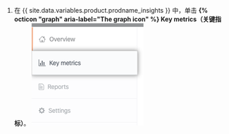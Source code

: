 1. 在 {{ site.data.variables.product.prodname_insights }} 中，单击 **{% octicon "graph" aria-label="The graph icon" %} Key metrics（关键指标）**。 ![Key metrics（关键指标）选项卡](/assets/images/help/insights/key-metrics-tab.png)